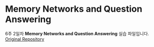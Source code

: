 # Memory Networks and Question Answering

6주 2일차 **Memory Networks and Question Answering** 실습 파일입니다. [Original Repository](https://github.com/gyuhyeonsim/0811_BERT_QA/)
